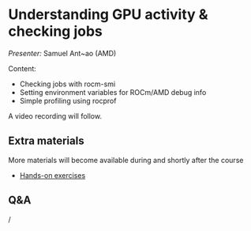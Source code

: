 # Understanding GPU activity & checking jobs

*Presenter:* Samuel Ant~ao (AMD)

Content:

-   Checking jobs with rocm-smi
-   Setting environment variables for ROCm/AMD debug info
-   Simple profiling using rocprof


A video recording will follow.

<!--
<video src="https://462000265.lumidata.eu/ai-20250204/recordings/04_CheckingGPU.mp4" controls="controls"></video>
-->


## Extra materials

More materials will become available during and shortly after the course

<!--
-   [Presentation slides](https://462000265.lumidata.eu/ai-20250204/files/LUMI-ai-20250204-04-Understanding_GPU_activity.pdf)
-->

-   [Hands-on exercises](E04_CheckingGPU.md)


## Q&A

/
